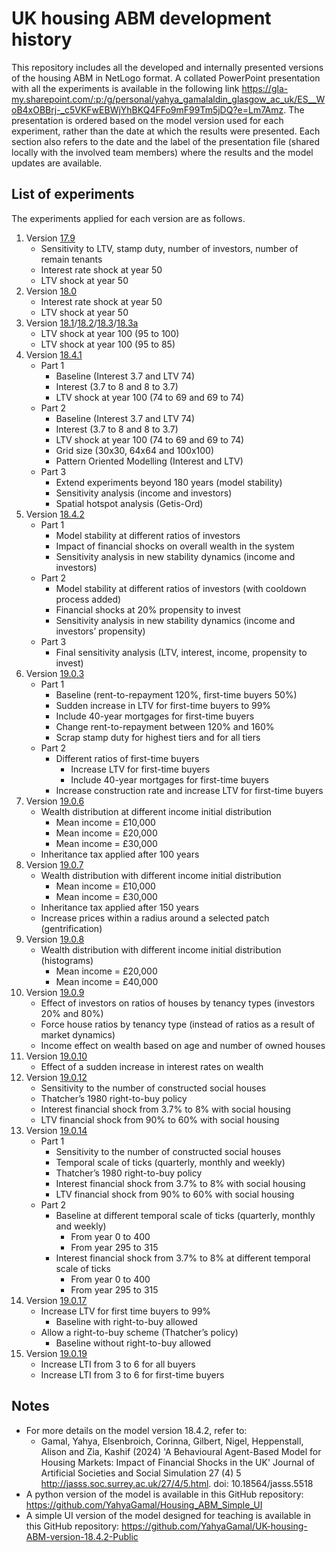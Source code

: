 # UK housing ABM development history
This repository includes all the developed and internally presented versions of the housing ABM in NetLogo format.
A collated PowerPoint presentation with all the experiments is available in the following link <https://gla-my.sharepoint.com/:p:/g/personal/yahya_gamalaldin_glasgow_ac_uk/ES__WoB4xOBBrj-_c5VKFwEBWjYhBKQ4FFo9mF99Tm5jDQ?e=Lm7Amz>. The presentation is ordered based on the model version used for each experiment, rather than the date at which the results were presented. Each section also refers to the date and the label of the presentation file (shared locally with the involved team members) where the results and the model updates are available.

## List of experiments
The experiments applied for each version are as follows.
1. Version [17.9](https://github.com/YahyaGamal/UK_Housing_ABM_History/blob/main/NetLogo/Housing_Market_Model_17.9.nlogo)
    - Sensitivity to LTV, stamp duty, number of investors, number of remain tenants
    - Interest rate shock at year 50
    - LTV shock at year 50
2. Version [18.0](https://github.com/YahyaGamal/UK_Housing_ABM_History/blob/main/NetLogo/Housing_Market_Model_18.0.nlogo)
    - Interest rate shock at year 50
    - LTV shock at year 50
3. Version [18.1](https://github.com/YahyaGamal/UK_Housing_ABM_History/blob/main/NetLogo/Housing_Market_Model_18.1.nlogo)/[18.2](https://github.com/YahyaGamal/UK_Housing_ABM_History/blob/main/NetLogo/Housing_Market_Model_18.2.nlogo)/[18.3](https://github.com/YahyaGamal/UK_Housing_ABM_History/blob/main/NetLogo/Housing_Market_Model_18.3.nlogo)/[18.3a](https://github.com/YahyaGamal/UK_Housing_ABM_History/blob/main/NetLogo/Housing_Market_Model_18.3a.nlogo)
    - LTV shock at year 100 (95 to 100)
    - LTV shock at year 100 (95 to 85)
4. Version [18.4.1](https://github.com/YahyaGamal/UK_Housing_ABM_History/blob/main/NetLogo/Housing_Market_Model_18.4.1.nlogo)
    - Part 1
        - Baseline (Interest 3.7 and LTV 74)
        - Interest (3.7 to 8 and 8 to 3.7)
        - LTV shock at year 100 (74 to 69 and 69 to 74)
    - Part 2
        - Baseline (Interest 3.7 and LTV 74)
        - Interest (3.7 to 8 and 8 to 3.7)
        - LTV shock at year 100 (74 to 69 and 69 to 74)
        - Grid size (30x30, 64x64 and 100x100)
        - Pattern Oriented Modelling (Interest and LTV)
    - Part 3
        - Extend experiments beyond 180 years (model stability)
        - Sensitivity analysis (income and investors)
        - Spatial hotspot analysis (Getis-Ord)
5. Version [18.4.2](https://github.com/YahyaGamal/UK_Housing_ABM_History/blob/main/NetLogo/Housing_Market_Model_18.4.2.nlogo)
    - Part 1
        - Model stability at different ratios of investors
        - Impact of financial shocks on overall wealth in the system
        - Sensitivity analysis in new stability dynamics (income and investors)
    - Part 2
        - Model stability at different ratios of investors (with cooldown process added)
        - Financial shocks at 20% propensity to invest
        - Sensitivity analysis in new stability dynamics (income and investors’ propensity)
    - Part 3
        - Final sensitivity analysis (LTV, interest, income, propensity to invest)
6. Version [19.0.3](https://github.com/YahyaGamal/UK_Housing_ABM_History/blob/main/NetLogo/Housing_Market_Model_19.0.3.nlogo)
    - Part 1
        - Baseline (rent-to-repayment 120%, first-time buyers 50%)
        - Sudden increase in LTV for first-time buyers to 99%
        - Include 40-year mortgages for first-time buyers
        - Change rent-to-repayment between 120% and 160%
        - Scrap stamp duty for highest tiers and for all tiers
    - Part 2
        - Different ratios of first-time buyers
            - Increase LTV for first-time buyers
            - Include 40-year mortgages for first-time buyers 
        - Increase construction rate and increase LTV for first-time buyers
7. Version [19.0.6](https://github.com/YahyaGamal/UK_Housing_ABM_History/blob/main/NetLogo/Housing_Market_Model_19.0.6.nlogo)
    - Wealth distribution at different income initial distribution
        - Mean income = £10,000
        - Mean income = £20,000
        - Mean income = £30,000
    - Inheritance tax applied after 100 years
8. Version [19.0.7](https://github.com/YahyaGamal/UK_Housing_ABM_History/blob/main/NetLogo/Housing_Market_Model_19.0.7.nlogo)
    - Wealth distribution with different income initial distribution
        - Mean income = £10,000
        - Mean income = £30,000
    - Inheritance tax applied after 150 years
    - Increase prices within a radius around a selected patch (gentrification)
9. Version [19.0.8](https://github.com/YahyaGamal/UK_Housing_ABM_History/blob/main/NetLogo/Housing_Market_Model_19.0.8.nlogo)
    - Wealth distribution with different income initial distribution (histograms)
        - Mean income = £20,000
        - Mean income = £40,000
10. Version [19.0.9](https://github.com/YahyaGamal/UK_Housing_ABM_History/blob/main/NetLogo/Housing_Market_Model_19.0.9.nlogo)
    - Effect of investors on ratios of houses by tenancy types (investors 20% and 80%)
    - Force house ratios by tenancy type (instead of ratios as a result of market dynamics)
    - Income effect on wealth based on age and number of owned houses
11. Version [19.0.10](https://github.com/YahyaGamal/UK_Housing_ABM_History/blob/main/NetLogo/Housing_Market_Model_19.0.10.nlogo)
    - Effect of a sudden increase in interest rates on wealth
12. Version [19.0.12](https://github.com/YahyaGamal/UK_Housing_ABM_History/blob/main/NetLogo/Housing_Market_Model_19.0.12.nlogo)
    - Sensitivity to the number of constructed social houses
    - Thatcher’s 1980 right-to-buy policy
    - Interest financial shock from 3.7% to 8% with social housing
    - LTV financial shock from 90% to 60% with social housing
13. Version [19.0.14](https://github.com/YahyaGamal/UK_Housing_ABM_History/blob/main/NetLogo/Housing_Market_Model_19.0.14.nlogo)
    - Part 1
        - Sensitivity to the number of constructed social houses
        - Temporal scale of ticks (quarterly, monthly and weekly)
        - Thatcher’s 1980 right-to-buy policy
        - Interest financial shock from 3.7% to 8% with social housing
        - LTV financial shock from 90% to 60% with social housing
    - Part 2
        - Baseline at different temporal scale of ticks (quarterly, monthly and weekly)
            - From year 0 to 400
            - From year 295 to 315 
        - Interest financial shock from 3.7% to 8% at different temporal scale of ticks
            - From year 0 to 400
            - From year 295 to 315
14. Version [19.0.17](https://github.com/YahyaGamal/UK_Housing_ABM_History/blob/main/NetLogo/Housing_Market_Model_19.0.17.nlogo)
    - Increase LTV for first time buyers to 99%
        - Baseline with right-to-buy allowed
    - Allow a right-to-buy scheme (Thatcher’s policy)
        - Baseline without right-to-buy allowed
15. Version [19.0.19](https://github.com/YahyaGamal/UK_Housing_ABM_History/blob/main/NetLogo/Housing_Market_Model_19.0.19.nlogo)
    - Increase LTI from 3 to 6 for all buyers
    - Increase LTI from 3 to 6 for first-time buyers  

## Notes

- For more details on the model version 18.4.2, refer to: 
    - Gamal, Yahya, Elsenbroich, Corinna, Gilbert, Nigel, Heppenstall, Alison and Zia, Kashif (2024) 'A Behavioural Agent-Based Model for Housing Markets: Impact of Financial Shocks in the UK' Journal of Artificial Societies and Social Simulation 27 (4) 5 <http://jasss.soc.surrey.ac.uk/27/4/5.html>. doi: 10.18564/jasss.5518
- A python version of the model is available in this GitHub repository: <https://github.com/YahyaGamal/Housing_ABM_Simple_UI>
- A simple UI version of the model designed for teaching is available in this GitHub repository: <https://github.com/YahyaGamal/UK-housing-ABM-version-18.4.2-Public>
    
    
        
        
    
    
    
    
    
        

        
        
    
        
        
        

        
        
    
    